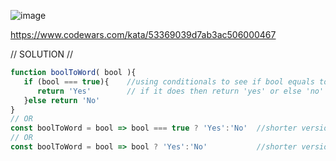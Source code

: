 ![image](https://github.com/user-attachments/assets/72c05f9d-fe11-40da-ab71-6f7c872754d5)

https://www.codewars.com/kata/53369039d7ab3ac506000467 

// SOLUTION //
```javascript
function boolToWord( bool ){ 
   if (bool === true){    //using conditionals to see if bool equals to true
      return 'Yes'        // if it does then return 'yes' or else 'no'
   }else return 'No'
}
// OR
const boolToWord = bool => bool === true ? 'Yes':'No'  //shorter version
// OR
const boolToWord = bool => bool ? 'Yes':'No'           //shorter version
```
